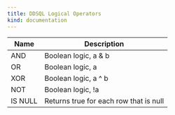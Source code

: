 ```yaml
---
title: DDSQL Logical Operators
kind: documentation
---
```


| Name    | Description             |
|---------|-------------------------|
| AND     | Boolean logic, a & b    |
| OR      | Boolean logic, a || b |
| XOR     | Boolean logic, a ^ b    |
| NOT     | Boolean logic, !a       |
| IS NULL | Returns true for each row that is null |
